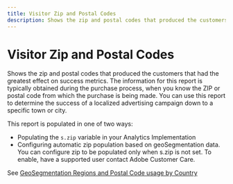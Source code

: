 ```yaml
---
title: Visitor Zip and Postal Codes
description: Shows the zip and postal codes that produced the customers that had the greatest effect on success metrics. The information for this report is typically obtained during the purchase process, when you know the ZIP or postal code from which the purchase is being made. You can use this report to determine the success of a localized advertising campaign down to a specific town or city.
---
```


# Visitor Zip and Postal Codes

Shows the zip and postal codes that produced the customers that had the greatest effect on success metrics. The information for this report is typically obtained during the purchase process, when you know the ZIP or postal code from which the purchase is being made. You can use this report to determine the success of a localized advertising campaign down to a specific town or city.

This report is populated in one of two ways:

*   Populating the `s.zip` variable in your Analytics Implementation
*   Configuring automatic zip population based on geoSegmentation data. You can configure zip to be populated only when s.zip is not set. To enable, have a supported user contact Adobe Customer Care.

See [GeoSegmentation Regions and Postal Code usage by Country](reports-geosegmentation-reference.md)
